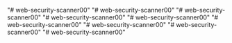"# web-security-scanner00" 
"# web-security-scanner00" 
"# web-security-scanner00" 
"# web-security-scanner00" 
"# web-security-scanner00" 
"# web-security-scanner00" 
"# web-security-scanner00" 
"# web-security-scanner00" 
"# web-security-scanner00" 
